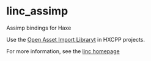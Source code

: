 # linc_assimp
Assimp bindings for Haxe

Use the [Open Asset Import Libraryt](https://github.com/assimp/assimp) in HXCPP projects.

For more information, see the [linc homepage](http://snowkit.github.io/linc/)
